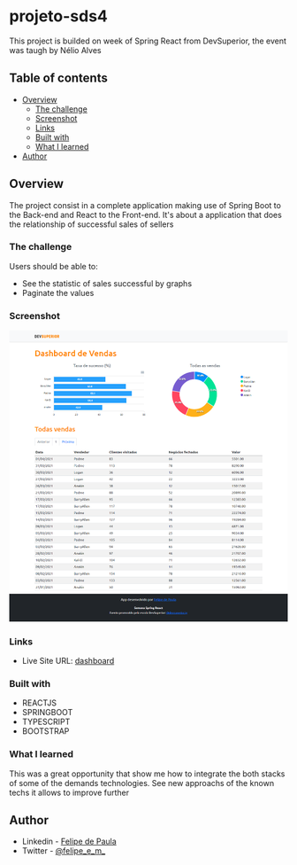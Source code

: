 # projeto-sds4

This project is builded on week of Spring React from DevSuperior, the event was taugh by Nélio Alves

## Table of contents

- [Overview](#overview)
  - [The challenge](#the-challenge)
  - [Screenshot](#screenshot)
  - [Links](#links)
  - [Built with](#built-with)
  - [What I learned](#what-i-learned)
- [Author](#author)


## Overview
  The project consist in a complete application making use of Spring Boot to the Back-end and React to the Front-end. 
  It's about a application that does the relationship of successful sales of sellers

### The challenge

Users should be able to:

- See the statistic of sales successful by graphs
- Paginate the values

### Screenshot

![page](https://github.com/EmilcyFelipe/projeto-sds4/blob/master/screenshot.png)

### Links

- Live Site URL: [dashboard](https://dsvendas-felipe-de-paula.netlify.app/dashboard)

### Built with

- REACTJS
- SPRINGBOOT
- TYPESCRIPT
- BOOTSTRAP

### What I learned

This was a great opportunity that show me how to integrate the both stacks of some of the demands technologies.
See new approachs of the known techs it allows to improve further

## Author

- Linkedin - [Felipe de Paula](https://www.linkedin.com/in/felipe-c-de-paula-b1b7b9189/)
- Twitter - [@felipe_e_m_](https://twitter.com/felipe_e_m_)
